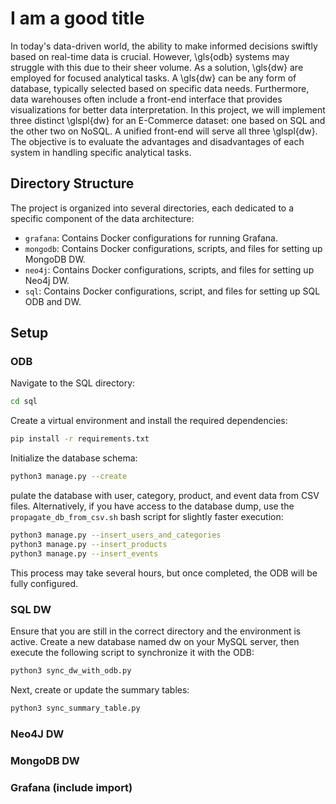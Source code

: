 # I am a good title  

In today's data-driven world, the ability to make informed decisions swiftly based on real-time data is crucial. However, \gls{odb} systems may struggle with this due to their sheer volume. As a solution, \gls{dw} are employed for focused analytical tasks. A \gls{dw} can be any form of database, typically selected based on specific data needs. Furthermore, data warehouses often include a front-end interface that provides visualizations for better data interpretation. In this project, we will implement three distinct \glspl{dw} for an E-Commerce dataset: one based on SQL and the other two on NoSQL. A unified front-end will serve all three \glspl{dw}. The objective is to evaluate the advantages and disadvantages of each system in handling specific analytical tasks.


## Directory Structure

The project is organized into several directories, each dedicated to a specific component of the data architecture:

- `grafana`: Contains Docker configurations for running Grafana.
- `mongodb`: Contains Docker configurations, scripts, and files for setting up MongoDB DW.
- `neo4j`: Contains Docker configurations, scripts, and files for setting up Neo4j DW.
- `sql`: Contains  Docker configurations, script, and files for setting up SQL ODB and DW.

## Setup

### ODB

Navigate to the SQL directory:

```sh
cd sql
```

Create a virtual environment and install the required dependencies:

```sh
pip install -r requirements.txt
```

Initialize the database schema:

```sh
python3 manage.py --create
```

pulate the database with user, category, product, and event data from CSV files. Alternatively, if you have access to the database dump, use the `propagate_db_from_csv.sh` bash script for slightly faster execution:

```sh
python3 manage.py --insert_users_and_categories
python3 manage.py --insert_products
python3 manage.py --insert_events
```

This process may take several hours, but once completed, the ODB will be fully configured.

### SQL DW

Ensure that you are still in the correct directory and the environment is active. Create a new database named dw on your MySQL server, then execute the following script to synchronize it with the ODB:

```sh
python3 sync_dw_with_odb.py
```

Next, create or update the summary tables:

```sh
python3 sync_summary_table.py
```


### Neo4J DW


### MongoDB DW

### Grafana (include import)

